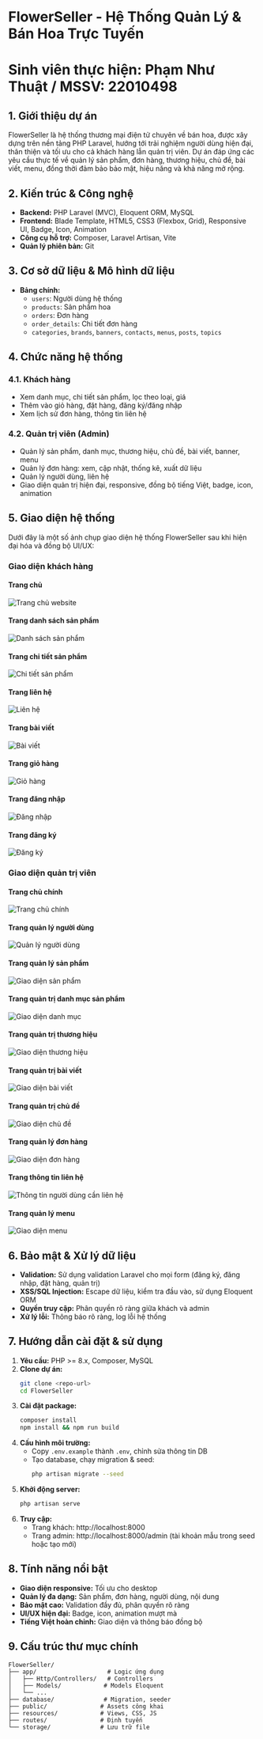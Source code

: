 # FlowerSeller - Hệ Thống Quản Lý & Bán Hoa Trực Tuyến
# Sinh viên thực hiện: Phạm Như Thuật / MSSV: 22010498

## 1. Giới thiệu dự án

FlowerSeller là hệ thống thương mại điện tử chuyên về bán hoa, được xây dựng trên nền tảng PHP Laravel, hướng tới trải nghiệm người dùng hiện đại, thân thiện và tối ưu cho cả khách hàng lẫn quản trị viên. Dự án đáp ứng các yêu cầu thực tế về quản lý sản phẩm, đơn hàng, thương hiệu, chủ đề, bài viết, menu, đồng thời đảm bảo bảo mật, hiệu năng và khả năng mở rộng.

## 2. Kiến trúc & Công nghệ

- **Backend:** PHP Laravel (MVC), Eloquent ORM, MySQL
- **Frontend:** Blade Template, HTML5, CSS3 (Flexbox, Grid), Responsive UI, Badge, Icon, Animation
- **Công cụ hỗ trợ:** Composer, Laravel Artisan, Vite
- **Quản lý phiên bản:** Git

## 3. Cơ sở dữ liệu & Mô hình dữ liệu

- **Bảng chính:**
  - `users`: Người dùng hệ thống
  - `products`: Sản phẩm hoa
  - `orders`: Đơn hàng
  - `order_details`: Chi tiết đơn hàng
  - `categories`, `brands`, `banners`, `contacts`, `menus`, `posts`, `topics`

## 4. Chức năng hệ thống

### 4.1. Khách hàng
- Xem danh mục, chi tiết sản phẩm, lọc theo loại, giá
- Thêm vào giỏ hàng, đặt hàng, đăng ký/đăng nhập
- Xem lịch sử đơn hàng, thông tin liên hệ

### 4.2. Quản trị viên (Admin)
- Quản lý sản phẩm, danh mục, thương hiệu, chủ đề, bài viết, banner, menu
- Quản lý đơn hàng: xem, cập nhật, thống kê, xuất dữ liệu
- Quản lý người dùng, liên hệ
- Giao diện quản trị hiện đại, responsive, đồng bộ tiếng Việt, badge, icon, animation

## 5. Giao diện hệ thống
Dưới đây là một số ảnh chụp giao diện hệ thống FlowerSeller sau khi hiện đại hóa và đồng bộ UI/UX:

### Giao diện khách hàng

#### Trang chủ
![Trang chủ website](public/images/screenshots/home.png)

#### Trang danh sách sản phẩm
![Danh sách sản phẩm](public/images/screenshots/products.png)

#### Trang chi tiết sản phẩm
![Chi tiết sản phẩm](public/images/screenshots/product-detail.png)

#### Trang liên hệ
![Liên hệ](public/images/screenshots/contact.png)

#### Trang bài viết
![Bài viết](public/images/screenshots/post.png)

#### Trang giỏ hàng
![Giỏ hàng](public/images/screenshots/cart.png)

#### Trang đăng nhập
![Đăng nhập](public/images/screenshots/login.png)

#### Trang đăng ký
![Đăng ký](public/images/screenshots/register.png)

### Giao diện quản trị viên

#### Trang chủ chính
![Trang chủ chính](public/images/screenshots/trang-chu-chinh.png)

#### Trang quản lý người dùng
![Quản lý người dùng](public/images/screenshots/admin-user-list.png)

#### Trang quản lý sản phẩm
![Giao diện sản phẩm](public/images/screenshots/admin-product.png)

#### Trang quản trị danh mục sản phẩm
![Giao diện danh mục](public/images/screenshots/admin-category.png)

#### Trang quản trị thương hiệu
![Giao diện thương hiệu](public/images/screenshots/admin-brand.png)

#### Trang quản trị bài viết
![Giao diện bài viết](public/images/screenshots/admin-post.png)

#### Trang quản trị chủ đề
![Giao diện chủ đề](public/images/screenshots/admin-topic.png)

#### Trang quản lý đơn hàng
![Giao diện đơn hàng](public/images/screenshots/admin-order.png)

#### Trang thông tin liên hệ
![Thông tin người dùng cần liên hệ](public/images/screenshots/admin-contact.png)

#### Trang quản lý menu
![Giao diện menu](public/images/screenshots/admin-menu.png)

## 6. Bảo mật & Xử lý dữ liệu

- **Validation:** Sử dụng validation Laravel cho mọi form (đăng ký, đăng nhập, đặt hàng, quản trị)
- **XSS/SQL Injection:** Escape dữ liệu, kiểm tra đầu vào, sử dụng Eloquent ORM
- **Quyền truy cập:** Phân quyền rõ ràng giữa khách và admin
- **Xử lý lỗi:** Thông báo rõ ràng, log lỗi hệ thống

## 7. Hướng dẫn cài đặt & sử dụng

1. **Yêu cầu:** PHP >= 8.x, Composer, MySQL
2. **Clone dự án:**
   ```bash
   git clone <repo-url>
   cd FlowerSeller
   ```
3. **Cài đặt package:**
   ```bash
   composer install
   npm install && npm run build
   ```
4. **Cấu hình môi trường:**
   - Copy `.env.example` thành `.env`, chỉnh sửa thông tin DB
   - Tạo database, chạy migration & seed:
     ```bash
     php artisan migrate --seed
     ```
5. **Khởi động server:**
   ```bash
   php artisan serve
   ```
6. **Truy cập:**
   - Trang khách: http://localhost:8000
   - Trang admin: http://localhost:8000/admin (tài khoản mẫu trong seed hoặc tạo mới)

## 8. Tính năng nổi bật

- **Giao diện responsive:** Tối ưu cho desktop
- **Quản lý đa dạng:** Sản phẩm, đơn hàng, người dùng, nội dung
- **Bảo mật cao:** Validation đầy đủ, phân quyền rõ ràng
- **UI/UX hiện đại:** Badge, icon, animation mượt mà
- **Tiếng Việt hoàn chỉnh:** Giao diện và thông báo đồng bộ

## 9. Cấu trúc thư mục chính

```
FlowerSeller/
├── app/                    # Logic ứng dụng
│   ├── Http/Controllers/   # Controllers
│   ├── Models/            # Models Eloquent
│   └── ...
├── database/              # Migration, seeder
├── public/               # Assets công khai
├── resources/            # Views, CSS, JS
├── routes/               # Định tuyến
└── storage/              # Lưu trữ file
```
